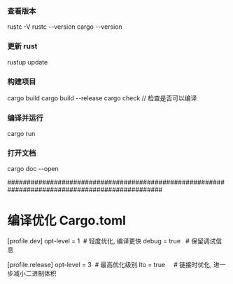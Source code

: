 ### 查看版本
rustc -V
rustc --version
cargo --version

### 更新 rust
rustup update

### 构建项目
cargo build
cargo build --release
cargo check // 检查是否可以编译

### 编译并运行
cargo run

### 打开文档
cargo doc --open 

################################################################################################

# 编译优化 Cargo.toml
[profile.dev]
opt-level = 1  # 轻度优化, 编译更快
debug = true   # 保留调试信息

[profile.release]
opt-level = 3  # 最高优化级别
lto = true     # 链接时优化, 进一步减小二进制体积